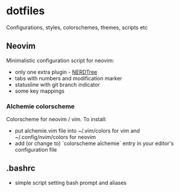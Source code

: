# dotfiles
Configurations, styles, colorschemes, themes, scripts etc

## Neovim

[neovim+alchemie]: https://github.com/lowentwickler/dotfiles/raw/master/src/nvim+alchemie.png "neovim+alchemie"

Minimalistic configuration script for neovim:
 * only one extra plugin - [NERDTree](https://github.com/scrooloose/nerdtree)
 * tabs with numbers and modification marker
 * statusline with git branch indicator
 * some key mappings

### Alchemie colorscheme
Colorscheme for neovim / vim. To install:
 * put alchemie.vim file into ~/.vim/colors for vim and ~/.config/nvim/colors
   for neovim
 * add (or change to) ´colorscheme alchemie´ entry in your editor's
   configuration file

## .bashrc
 * simple script setting bash prompt and aliases
